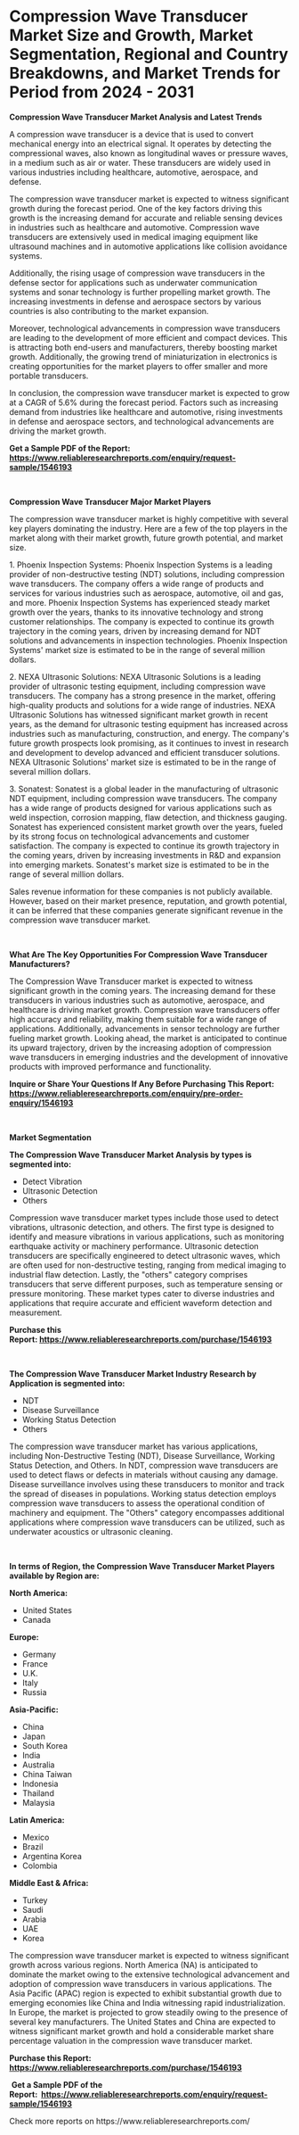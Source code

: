 <p><h1>Compression Wave Transducer Market Size and Growth, Market Segmentation, Regional and Country Breakdowns, and Market Trends for Period from 2024 -  2031</h1></p><p><strong>Compression Wave Transducer Market Analysis and Latest Trends</strong></p>
<p><p>A compression wave transducer is a device that is used to convert mechanical energy into an electrical signal. It operates by detecting the compressional waves, also known as longitudinal waves or pressure waves, in a medium such as air or water. These transducers are widely used in various industries including healthcare, automotive, aerospace, and defense.</p><p>The compression wave transducer market is expected to witness significant growth during the forecast period. One of the key factors driving this growth is the increasing demand for accurate and reliable sensing devices in industries such as healthcare and automotive. Compression wave transducers are extensively used in medical imaging equipment like ultrasound machines and in automotive applications like collision avoidance systems.</p><p>Additionally, the rising usage of compression wave transducers in the defense sector for applications such as underwater communication systems and sonar technology is further propelling market growth. The increasing investments in defense and aerospace sectors by various countries is also contributing to the market expansion.</p><p>Moreover, technological advancements in compression wave transducers are leading to the development of more efficient and compact devices. This is attracting both end-users and manufacturers, thereby boosting market growth. Additionally, the growing trend of miniaturization in electronics is creating opportunities for the market players to offer smaller and more portable transducers.</p><p>In conclusion, the compression wave transducer market is expected to grow at a CAGR of 5.6% during the forecast period. Factors such as increasing demand from industries like healthcare and automotive, rising investments in defense and aerospace sectors, and technological advancements are driving the market growth.</p></p>
<p><strong>Get a Sample PDF of the Report:&nbsp; <a href="https://www.reliableresearchreports.com/enquiry/request-sample/1546193">https://www.reliableresearchreports.com/enquiry/request-sample/1546193</a></strong></p>
<p>&nbsp;</p>
<p><strong>Compression Wave Transducer Major Market Players</strong></p>
<p><p>The compression wave transducer market is highly competitive with several key players dominating the industry. Here are a few of the top players in the market along with their market growth, future growth potential, and market size.</p><p>1. Phoenix Inspection Systems: Phoenix Inspection Systems is a leading provider of non-destructive testing (NDT) solutions, including compression wave transducers. The company offers a wide range of products and services for various industries such as aerospace, automotive, oil and gas, and more. Phoenix Inspection Systems has experienced steady market growth over the years, thanks to its innovative technology and strong customer relationships. The company is expected to continue its growth trajectory in the coming years, driven by increasing demand for NDT solutions and advancements in inspection technologies. Phoenix Inspection Systems' market size is estimated to be in the range of several million dollars.</p><p>2. NEXA Ultrasonic Solutions: NEXA Ultrasonic Solutions is a leading provider of ultrasonic testing equipment, including compression wave transducers. The company has a strong presence in the market, offering high-quality products and solutions for a wide range of industries. NEXA Ultrasonic Solutions has witnessed significant market growth in recent years, as the demand for ultrasonic testing equipment has increased across industries such as manufacturing, construction, and energy. The company's future growth prospects look promising, as it continues to invest in research and development to develop advanced and efficient transducer solutions. NEXA Ultrasonic Solutions' market size is estimated to be in the range of several million dollars.</p><p>3. Sonatest: Sonatest is a global leader in the manufacturing of ultrasonic NDT equipment, including compression wave transducers. The company has a wide range of products designed for various applications such as weld inspection, corrosion mapping, flaw detection, and thickness gauging. Sonatest has experienced consistent market growth over the years, fueled by its strong focus on technological advancements and customer satisfaction. The company is expected to continue its growth trajectory in the coming years, driven by increasing investments in R&D and expansion into emerging markets. Sonatest's market size is estimated to be in the range of several million dollars.</p><p>Sales revenue information for these companies is not publicly available. However, based on their market presence, reputation, and growth potential, it can be inferred that these companies generate significant revenue in the compression wave transducer market.</p></p>
<p>&nbsp;</p>
<p><strong>What Are The Key Opportunities For Compression Wave Transducer Manufacturers?</strong></p>
<p><p>The Compression Wave Transducer market is expected to witness significant growth in the coming years. The increasing demand for these transducers in various industries such as automotive, aerospace, and healthcare is driving market growth. Compression wave transducers offer high accuracy and reliability, making them suitable for a wide range of applications. Additionally, advancements in sensor technology are further fueling market growth. Looking ahead, the market is anticipated to continue its upward trajectory, driven by the increasing adoption of compression wave transducers in emerging industries and the development of innovative products with improved performance and functionality.</p></p>
<p><strong>Inquire or Share Your Questions If Any Before Purchasing This Report: <a href="https://www.reliableresearchreports.com/enquiry/pre-order-enquiry/1546193">https://www.reliableresearchreports.com/enquiry/pre-order-enquiry/1546193</a></strong></p>
<p>&nbsp;</p>
<p><strong>Market Segmentation</strong></p>
<p><strong>The Compression Wave Transducer Market Analysis by types is segmented into:</strong></p>
<p><ul><li>Detect Vibration</li><li>Ultrasonic Detection</li><li>Others</li></ul></p>
<p><p>Compression wave transducer market types include those used to detect vibrations, ultrasonic detection, and others. The first type is designed to identify and measure vibrations in various applications, such as monitoring earthquake activity or machinery performance. Ultrasonic detection transducers are specifically engineered to detect ultrasonic waves, which are often used for non-destructive testing, ranging from medical imaging to industrial flaw detection. Lastly, the "others" category comprises transducers that serve different purposes, such as temperature sensing or pressure monitoring. These market types cater to diverse industries and applications that require accurate and efficient waveform detection and measurement.</p></p>
<p><strong>Purchase this Report:&nbsp;<a href="https://www.reliableresearchreports.com/purchase/1546193">https://www.reliableresearchreports.com/purchase/1546193</a></strong></p>
<p>&nbsp;</p>
<p><strong>The Compression Wave Transducer Market Industry Research by Application is segmented into:</strong></p>
<p><ul><li>NDT</li><li>Disease Surveillance</li><li>Working Status Detection</li><li>Others</li></ul></p>
<p><p>The compression wave transducer market has various applications, including Non-Destructive Testing (NDT), Disease Surveillance, Working Status Detection, and Others. In NDT, compression wave transducers are used to detect flaws or defects in materials without causing any damage. Disease surveillance involves using these transducers to monitor and track the spread of diseases in populations. Working status detection employs compression wave transducers to assess the operational condition of machinery and equipment. The "Others" category encompasses additional applications where compression wave transducers can be utilized, such as underwater acoustics or ultrasonic cleaning.</p></p>
<p>&nbsp;</p>
<p><strong>In terms of Region, the Compression Wave Transducer Market Players available by Region are:</strong></p>
<p>
    <p> <strong> North America: </strong>
        <ul>
            <li>United States</li>
            <li>Canada</li>
        </ul>
        </p> 
    <p> <strong> Europe: </strong>
        <ul>
            <li>Germany</li>
            <li>France</li>
            <li>U.K.</li>
            <li>Italy</li>
            <li>Russia</li>
        </ul>
        </p> 
    <p> <strong> Asia-Pacific: </strong>
        <ul>
            <li>China</li>
            <li>Japan</li>
            <li>South Korea</li>
            <li>India</li>
            <li>Australia</li>
            <li>China Taiwan</li>
            <li>Indonesia</li>
            <li>Thailand</li>
            <li>Malaysia</li>
        </ul>
        </p> 
    <p> <strong> Latin America: </strong>
        <ul>
            <li>Mexico</li>
            <li>Brazil</li>
            <li>Argentina Korea</li>
            <li>Colombia</li>
        </ul>
        </p> 
    <p> <strong> Middle East & Africa: </strong>
        <ul>
            <li>Turkey</li>
            <li>Saudi</li>
            <li>Arabia</li>
            <li>UAE</li>
            <li>Korea</li>
        </ul>
    </p>
    </p>
<p><p>The compression wave transducer market is expected to witness significant growth across various regions. North America (NA) is anticipated to dominate the market owing to the extensive technological advancement and adoption of compression wave transducers in various applications. The Asia Pacific (APAC) region is expected to exhibit substantial growth due to emerging economies like China and India witnessing rapid industrialization. In Europe, the market is projected to grow steadily owing to the presence of several key manufacturers. The United States and China are expected to witness significant market growth and hold a considerable market share percentage valuation in the compression wave transducer market.</p></p>
<p><strong>Purchase this Report: <a href="https://www.reliableresearchreports.com/purchase/1546193">https://www.reliableresearchreports.com/purchase/1546193</a></strong></p>
<p>&nbsp;<strong>Get a Sample PDF of the Report:&nbsp;&nbsp;<a href="https://www.reliableresearchreports.com/enquiry/request-sample/1546193">https://www.reliableresearchreports.com/enquiry/request-sample/1546193</a></strong></p>
<p><strong></strong></p>
<p>Check more reports on https://www.reliableresearchreports.com/</p>